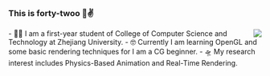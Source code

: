 ### This is forty-twoo 🐯✌️
 <img align="right" src="https://github-readme-stats.vercel.app/api?username=forty-twoo&show_icons=true">
- 🕵️‍♀️ I am a first-year student of College of Computer Science and Technology at Zhejiang University. 
- 🤓 Currently I am learning OpenGL and some basic rendering techniques for I am a CG beginner.
- 🛸 My research interest includes Physics-Based Animation and Real-Time Rendering.




